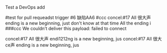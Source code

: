 Test a DevOps add

#test for pull requeadst trigger
#6 缺陷AA6
#ccc
concel:#17 All 很大声 ending is a new beginning, just don't know at that time All the ending i
###ccc
We couldn’t deliver this payload: failed to connect


concel:#17 All 很大声 endi1212ng is a new beginning, jus
concel:#17 All 很大ce声 ending is a new beginning, jus
